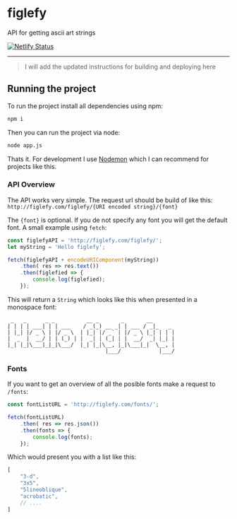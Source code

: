 # figlefy

API for getting ascii art strings

[![Netlify Status](https://api.netlify.com/api/v1/badges/3c33fc89-d03d-49a0-b805-d3c39f76ef48/deploy-status)](https://app.netlify.com/sites/figlify/deploys)

---

> I will add the updated instructions for building and deploying here

## Running the project

To run the project install all dependencies using npm:
```bash
npm i
```
Then you can run the project via node:
```bash
node app.js
```
Thats it. For development I use [Nodemon](https://github.com/remy/nodemon) which I can recommend for projects like this.

### API Overview

The API works very simple. The request url should be build of like this: `http://figlefy.com/figlefy/{URI encoded string}/{font}`

The `{font}` is optional. If you de not specify any font you will get the default font. A small example using `fetch`:

```javascript
const figlefyAPI = 'http://figlefy.com/figlefy/';
let myString = 'Hello figlefy';

fetch(figlefyAPI + encodeURIComponent(myString))
    .then( res => res.text())
    .then(figlefied => {
        console.log(figlefied);
    });
```

This will return a `String` which looks like this when presented in a monospace font:

```
 _   _      _ _          __ _       _       __
| | | | ___| | | ___    / _(_) __ _| | ___ / _|_   _
| |_| |/ _ \ | |/ _ \  | |_| |/ _` | |/ _ \ |_| | | |
|  _  |  __/ | | (_) | |  _| | (_| | |  __/  _| |_| |
|_| |_|\___|_|_|\___/  |_| |_|\__, |_|\___|_|  \__, |
                               |___/            |___/
```
### Fonts

If you want to get an overview of all the posible fonts make a request to `/fonts`:

```javascript
const fontListURL = 'http://figlefy.com/fonts/';

fetch(fontListURL)
    .then( res => res.json())
    .then(fonts => {
        console.log(fonts);
    });
```

Which would present you with a list like this:

```javascript
[
    "3-d",
    "3x5",
    "5lineoblique",
    "acrobatic",
    // ....
]
```

